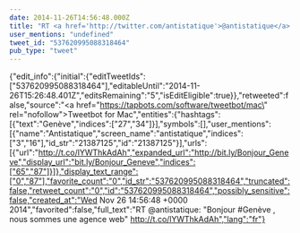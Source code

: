 ```yaml
---
date: 2014-11-26T14:56:48.000Z
title: "RT <a href='http://twitter.com/antistatique'>@antistatique</a>: Bonjour #Genève , nous sommes une agence web http://t.co/lYWThkAdAh″"
user_mentions: "undefined"
tweet_id: "537620995088318464"
pub_type: "tweet"
---
```

{"edit_info":{"initial":{"editTweetIds":["537620995088318464"],"editableUntil":"2014-11-26T15:26:48.401Z","editsRemaining":"5","isEditEligible":true}},"retweeted":false,"source":"<a href=\"https://tapbots.com/software/tweetbot/mac\" rel=\"nofollow\">Tweetbot for Mac</a>","entities":{"hashtags":[{"text":"Genève","indices":["27","34"]}],"symbols":[],"user_mentions":[{"name":"Antistatique","screen_name":"antistatique","indices":["3","16"],"id_str":"21387125","id":"21387125"}],"urls":[{"url":"http://t.co/lYWThkAdAh","expanded_url":"http://bit.ly/Bonjour_Geneve","display_url":"bit.ly/Bonjour_Geneve","indices":["65","87"]}]},"display_text_range":["0","87"],"favorite_count":"0","id_str":"537620995088318464","truncated":false,"retweet_count":"0","id":"537620995088318464","possibly_sensitive":false,"created_at":"Wed Nov 26 14:56:48 +0000 2014","favorited":false,"full_text":"RT @antistatique: \"Bonjour #Genève , nous sommes une agence web\" http://t.co/lYWThkAdAh","lang":"fr"}
